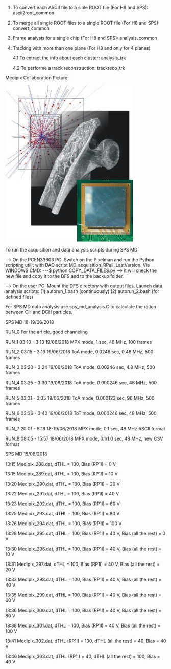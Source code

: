 
1. To convert each ASCII file to a sinle ROOT file (For H8 and SPS):          ascii2root_common

2. To merge all single ROOT files to a single ROOT file (For H8 and SPS):     convert_common

3. Frame analysis for a single chip (For H8 and SPS):                         analysis_common

4. Tracking with more than one plane (For H8 and only for 4 planes)

    4.1 To extract the info about each cluster:                             analysis_trk

    4.2 To performe a track reconstruction:                                 trackreco_trk

Medipix Collaboration Picture:

![alt text](https://github.com/nat93/Timepix/blob/master/logo2.png)

To run the acquisition and data analysis scripts during SPS MD:

--> On the PCEN33603 PC:
Switch on the Pixelman and run the Python scripting utilit with DAQ script MD_acquisition_RPall_LastVersion.
Via WINDOWS CMD: ---$ python COPY_DATA_FILES.py --> it will check the new file and copy it to the DFS and to the backup folder.

--> On the user PC:
Mount the DFS directory with output files.
Launch data analysis scripts: (1) autorun_1.bash (continuously) (2) autorun_2.bash (for defined files)

For SPS MD data analysis use sps_md_analysis.C to calculate the ration between CH and DCH particles.


SPS MD 18-19/06/2018

RUN_0
For the article, good channeling

RUN_1
03:10 - 3:13 19/06/2018
MPX mode, 1 sec, 48 MHz, 100 frames

RUN_2
03:15 - 3:19 19/06/2018
ToA mode, 0.0246 sec, 0.48 MHz, 500 frames

RUN_3
03:20 - 3:24 19/06/2018
ToA mode, 0.00246 sec, 4.8 MHz, 500 frames

RUN_4
03:25 - 3:30 19/06/2018
ToA mode, 0.000246 sec, 48 MHz, 500 frames

RUN_5
03:31 - 3:35 19/06/2018
ToA mode, 0.000123 sec, 96 MHz, 500 frames

RUN_6
03:36 - 3:40 19/06/2018
ToT mode, 0.000246 sec, 48 MHz, 500 frames

RUN_7
20:01 - 6:18 18-19/06/2018
MPX mode, 0.1 sec, 48 MHz ASCII format

RUN_8
08:05 - 15:57 18/06/2018
MPX mode, 0.1/1.0 sec, 48 MHz, new CSV format

SPS MD 15/08/2018

13:15 Medipix_288.dat, dTHL = 100, Bias (RP1I) = 0 V

13:15 Medipix_289.dat, dTHL = 100, Bias (RP1I) = 10 V

13:20 Medipix_290.dat, dTHL = 100, Bias (RP1I) = 20 V

13:22 Medipix_291.dat, dTHL = 100, Bias (RP1I) = 40 V

13:23 Medipix_292.dat, dTHL = 100, Bias (RP1I) = 60 V

13:25 Medipix_293.dat, dTHL = 100, Bias (RP1I) = 80 V

13:26 Medipix_294.dat, dTHL = 100, Bias (RP1I) = 100 V

13:28 Medipix_295.dat, dTHL = 100, Bias (RP1I) = 40 V, Bias (all the rest) = 0 V

13:30 Medipix_296.dat, dTHL = 100, Bias (RP1I) = 40 V, Bias (all the rest) = 10 V

13:31 Medipix_297.dat, dTHL = 100, Bias (RP1I) = 40 V, Bias (all the rest) = 20 V

13:33 Medipix_298.dat, dTHL = 100, Bias (RP1I) = 40 V, Bias (all the rest) = 40 V

13:35 Medipix_299.dat, dTHL = 100, Bias (RP1I) = 40 V, Bias (all the rest) = 60 V

13:36 Medipix_300.dat, dTHL = 100, Bias (RP1I) = 40 V, Bias (all the rest) = 80 V

13:38 Medipix_301.dat, dTHL = 100, Bias (RP1I) = 40 V, Bias (all the rest) = 100 V

13:41 Medipix_302.dat, dTHL (RP1I) = 100, dTHL (all the rest) = 40, Bias = 40 V

13:46 Medipix_303.dat, dTHL (RP1I) = 40, dTHL (all the rest) = 100, Bias = 40 V


